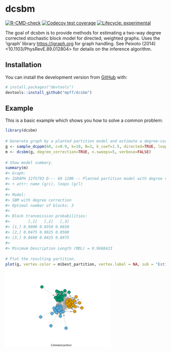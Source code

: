 
<!-- README.md is generated from README.Rmd. Please edit that file -->

# dcsbm

<!-- badges: start -->

[![R-CMD-check](https://github.com/mpff/dcsbm/workflows/R-CMD-check/badge.svg)](https://github.com/mpff/dcsbm/actions)
[![Codecov test
coverage](https://codecov.io/gh/mpff/dcsbm/branch/main/graph/badge.svg)](https://app.codecov.io/gh/mpff/dcsbm?branch=main)
[![Lifecycle:
experimental](https://img.shields.io/badge/lifecycle-experimental-orange.svg)](https://lifecycle.r-lib.org/articles/stages.html#experimental)
<!-- badges: end -->

The goal of dcsbm is to provide methods for estimating a two-way degree
corrected stochastic block model for directed, weighted graphs. Uses the
‘igraph’ library <https://igraph.org> for graph handling. See Peixoto
(2014) \<10.1103/PhysRevE.89.012804\> for details on the inference
algorithm.

## Installation

You can install the development version from
[GitHub](https://github.com/) with:

``` r
# install.packages("devtools")
devtools::install_github("mpff/dcsbm")
```

## Example

This is a basic example which shows you how to solve a common problem:

``` r
library(dcsbm)

# Generate graph by a planted partition model and estimate a degree-corrected SBM.
g <- sample_dcppm(60, c=0.9, k=10, B=3, k_coef=1.5, directed=TRUE, loops=TRUE)
m <- dcsbm(g, degree_correction=TRUE, n.sweeps=5, verbose=FALSE)

# Show model summary.
summary(m)
#> Graph:
#> IGRAPH 12f5793 D--- 60 1200 -- Planted partition model with degree variability
#> + attr: name (g/c), loops (g/l)
#> 
#> Model:
#> SBM with degree correction
#> Optimal number of blocks: 3 
#> 
#> Block transmission probabilities:
#>        [,1]   [,2]   [,3]
#> [1,] 0.9000 0.0350 0.0650
#> [2,] 0.0475 0.9025 0.0500
#> [3,] 0.0600 0.0425 0.8975
#> 
#> Minimum Description Length (MDL) = 0.9688423

# Plot the resulting partition.
plot(g, vertex.color = m$best_partition, vertex.label = NA, sub = "Estimated partition")
```

<img src="man/figures/README-example-1.png" width="66%" />
